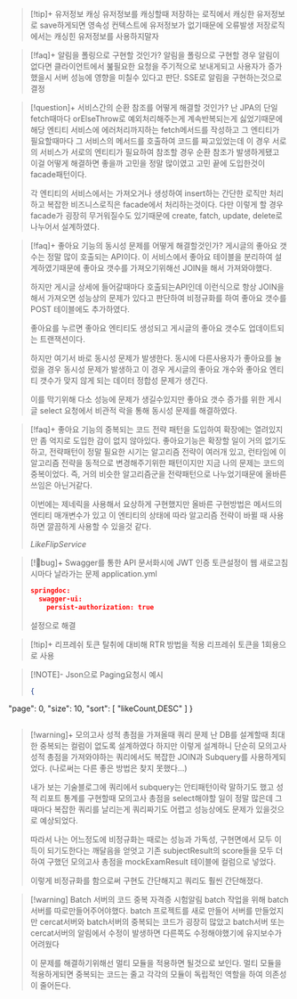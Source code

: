 
> [!tip]+ 유저정보 캐싱
> 유저정보를 캐싱할때 저장하는 로직에서 캐싱한 유저정보로 save하게되면 영속성 컨텍스트에 유저정보가 없기때문에 오류발생 저장로직에서는 캐싱힌 유저정보를 사용하지말자


> [!faq]+ 알림을 폴링으로 구현할 것인가?
> 알림을 폴링으로 구현할 경우 알림이 없다면 클라이언트에서 붎필요한 요청을 주기적으로 보내게되고
> 사용자가 증가했을시 서버 성능에 영향을 미칠수 있다고 판단. SSE로 알림을 구현하는것으로 결정


> [!question]+ 서비스간의 순환 참조를 어떻게 해결할 것인가?
> 난 JPA의 단일 fetch때마다 orElseThrow로 예외처리해주는게 계속반복되는게 싫었기때문에
> 해당 엔티티 서비스에 에러처리까지하는 fetch메서드를 작성하고 그 엔티티가 필요할때마다 그 서비스의
> 메서드를 호출하여 코드를 짜고있었는데 이 경우 서로의 서비스가 서로의 엔티티가 필요하여 참조할 경우
> 순환 참조가 발생하게됐고 이걸 어떻게 해결하면 좋을까 고민을 정말 많이였고 고민 끝에 도입한것이 
> facade패턴이다. 
> 
> 각 엔티티의 서비스에서는 가져오거나 생성하여 insert하는 간단한 로직만 처리하고 
> 복잡한 비즈니스로직은 facade에서 처리하는것이다. 다만 이렇게 할 경우 facade가 굉장히 무거워질수도
> 있기때문에 create, fatch, update, delete로 나누어서 설계하였다.


> [!faq]+ 좋아요 기능의 동시성 문제를 어떻게 해결할것인가?
> 게시글의 좋아요 갯수는 정말 많이 호출되는 API이다. 이 서비스에서 좋아요 테이블을 분리하여 설계하였기때문에 좋아요 갯수를 가져오기위해선 JOIN을 해서 가져와야했다. 
> 
> 하지만 게시글 상세에 들어갈때마다 호출되는API인데 이런식으로 항상 JOIN을 해서 가져오면 성능상의 문제가 있다고 판단하여 비정규화를 하여 좋아요 갯수를 POST 테이블에도 추가하였다. 
> 
> 좋아요를 누르면 좋아요 엔티티도 생성되고 게시글의 좋아요 갯수도 업데이트되는 트랜잭션이다. 
> 
> 하지만 여기서 바로 동시성 문제가 발생한다. 동시에 다른사용자가 좋아요를 눌렀을 경우 동시성 문제가 발생하고 이 경우 게시글의 좋아요 개수와 좋아요 엔티티 갯수가 맞지 않게 되는 데이터 정합성 문제가 생긴다. 
> 
> 이를 막기위해 다소 성능에 문제가 생길수있지만 좋아요 갯수 증가를 위한 게시글 select 요청에서 비관적 락을 통해 동시성 문제를 해결하였다.


> [!faq]+ 좋아요 기능의 중복되는 코드
> 전략 패턴을 도입하여 확장에는 열려있지만 좀 억지로 도입한 감이 없지 않아있다.
> 좋아요기능은 확장할 일이 거의 없기도 하고, 전략패턴이 정말 필요한 시기는 알고리즘 전략이 여러개 있고,
> 런타임에 이 알고리즘 전략을 동적으로 변경해주기위한 패턴이지만 지금 나의 문제는 코드의 중복이었다. 
> 즉, 거의 비슷한 알고리즘군을 전략패턴으로 나누었기때문에 올바른 쓰임은 아닌거같다.
> 
> 이번에는 제네릭을 사용해서 요상하게 구현했지만 올바른 구현방법은 메서드의 엔티티 매개변수가 있고 
> 이 엔티티의 상태에 따라 알고리즘 전략이 바뀔 때 사용하면 깔끔하게 사용할 수 있을것 같다.
> 
> _LikeFlipService_



> [!bug]+ Swagger를 통한 API 문서화시에 JWT 인증 토큰설정이 웹 새로고침시마다 날라가는 문제
> application.yml
> ```json
> springdoc:  
>   swagger-ui:  
>     persist-authorization: true
> ```
> 설정으로 해결

> [!tip]+ 리프레쉬 토큰 탈취에 대비해 RTR 방법을 적용
> 리프레쉬 토큰을 1회용으로 사용

> [!NOTE]- Json으로 Paging요청시 예시
> ```json
> {
  "page": 0,
  "size": 10,
  "sort": [ 
"likeCount,DESC"
  ]
  }
> ```


> [!warning]+ 모의고사 성적 총점을 가져올때 쿼리 문제
> 난 DB를 설계할때 최대한 중복되는 컬럼이 없도록 설계하였다 하지만 이렇게 설계하니
> 단순히 모의고사 성적 총점을 가져와야하는 쿼리에서도 복잡한 JOIN과 Subquery를 사용하게되었다.
> (나로써는 다른 좋은 방법은 찾지 못했다...) 
> 
> 내가 보는 기술블로그에 쿼리에서 subquery는 안티패턴이락 말하기도 했고 성적 리포트 통계를 구현할때
> 모의고사 총점을 select해야할 일이 정말 많은데 그때마다 복잡한 쿼리를 날리는게 쿼리짜기도 어렵고 성능상에도 문제가 있을것으로 예상되었다. 
> 
> 따라서 나는 어느정도에 비정규화는 때로는 성능과 가독성, 구현면에서 
> 모두 이득이 되기도한다는 깨달음을 얻엇고 기존 subjectResult의 score들을 모두 더하여 구했던 모의고사 총점을 mockExamResult 테이블에 컬럼으로 넣었다.
> 
> 이렇게 비정규화를 함으로써 구현도 간단해지고 쿼리도 훨씬 간단해졌다.


> [!warning] Batch 서버의 코드 중복
> 자격증 시험알림 batch 작업을 위해 batch서버를 따로만들어주어야했다. 
> batch 프로젝트를 새로 만들어 서버를 만들었지만 cercat서버와 batch서버의 중복되는 코드가
> 굉장히 많았고 batch서버 또는 cercat서버의 알림에서 수정이 발생하면 다른쪽도 수정해야했기에
> 유지보수가 어려웠다
> 
> 이 문제를 해결하기위해선 멀티 모듈을 적용하면 될것으로 보인다.
> 멀티 모듈을 적용하게되면 중복되는 코드는 줄고 각각의 모듈이 독립적인 역할을 하여 의존성이 줄어든다.




